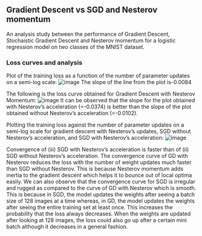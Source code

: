 ## Gradient Descent vs SGD and Nesterov momentum
An analysis study between the performance of Gradient Descent, Stochaistic Gradient Descent and Nesterov momentum for a logistic regression model on two classes of the MNIST dataset.

### Loss curves and analysis
Plot of the training loss as a function of the number of parameter updates on a semi-log scale:
![image](https://user-images.githubusercontent.com/38180831/205387923-691bbd8d-2c17-47be-95f2-d1675ac9c65d.png)
The slope of the line from the plot is-0.0084

The following is the loss curve obtained for Gradient Descent with Nesterov Momentum:
![image](https://user-images.githubusercontent.com/38180831/205399395-9b949e9f-9f3b-4688-9dc7-25f9375483a8.png)
It can be observed that the slope for the plot obtained with Nesterov’s acceleration (=-0.0374) is better than the slope of the plot obtained without Nesterov’s acceleration (=-0.0102).

Plotting the training loss against the number of parameter updates on a semi-log scale for gradient descent with Nesterov’s updates, SGD without Nesterov’s acceleration, and SGD with Nesterov’s acceleration:
![image](https://user-images.githubusercontent.com/38180831/205399460-ceaf4617-1228-4389-8b96-95a1ab5a5d4c.png)

Convergence of (iii) SGD with Nesterov’s acceleration is faster than of (ii) SGD without Nesterov’s acceleration. The convergence curve of GD with Nesterov reduces the loss with the number of weight updates much faster than SGD without Nesterov. This is because Nesterov momentum adds inertia to the gradient descent which helps it to bounce out of local optima easily. We can also observe that the convergence curve for SGD is irregular and rugged as compared to the curve of GD with Nesterov which is smooth. This is because in SGD, the model updates the weights after seeing a batch size of 128 images at a time whereas, in GD, the model updates the weights after seeing the entire training set at least once. This increases the probability that the loss always decreases. When the weights are updated after looking at 128 images, the loss could also go up after a certain mini batch although it decreases in a general fashion.
